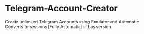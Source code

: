 # Telegram-Account-Creator
Create unlimited Telegram Accounts using Emulator and Automatic Converts to sessions [Fully Automatic] ✅ Las version 

